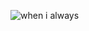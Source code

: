 ![when i always](https://sun9-west.userapi.com/sun9-37/s/v1/ig2/pN52LOSCHfGeZ-INRMNiKToY95Z621HetEMiTeMxVSylDhmU5hsnhuv-pWKEH5ImXF0-RvbO9NWKBFEVvjkTs2N8.jpg?size=590x360&quality=95&type=album)
